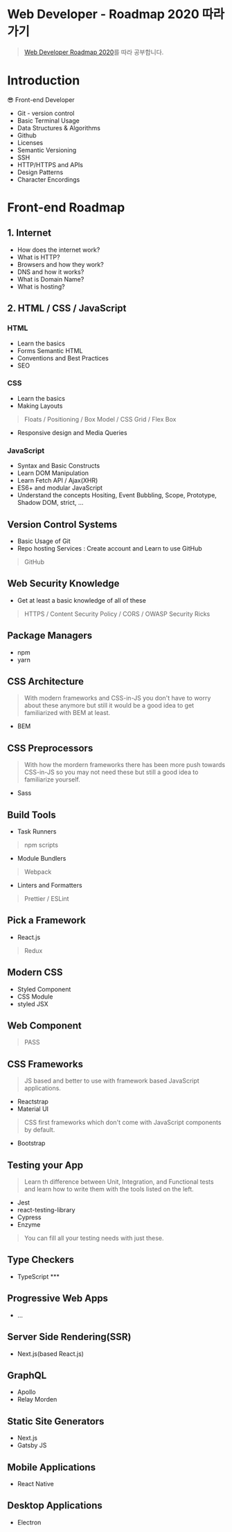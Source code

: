 # Web Developer - Roadmap 2020 따라가기

> [Web Developer Roadmap 2020](https://github.com/kamranahmedse/developer-roadmap)를 따라 공부합니다.



# Introduction
😎 Front-end Developer

 - Git - version control
 - Basic Terminal Usage
 - Data Structures & Algorithms
 - Github
 - Licenses
 - Semantic Versioning
 - SSH
 - HTTP/HTTPS and APIs
 - Design Patterns
 - Character Encordings



# Front-end Roadmap

## 1. Internet
 - How does the internet work?
 - What is HTTP?
 - Browsers and how they work?
 - DNS and how it works?
 - What is Domain Name?
 - What is hosting?
 
## 2. HTML / CSS / JavaScript
 
### HTML 
 - Learn the basics
 - Forms Semantic HTML
 - Conventions and Best Practices
 - SEO 
  
### CSS
 - Learn the basics
 - Making Layouts
 > Floats / Positioning / Box Model / CSS Grid / Flex Box
 - Responsive design and Media Queries
 
### JavaScript
 - Syntax and Basic Constructs
 - Learn DOM Manipulation
 - Learn Fetch API / Ajax(XHR)
 - ES6+ and modular JavaScript
 - Understand the concepts Hositing, Event Bubbling, Scope, Prototype, Shadow DOM, strict, ...
 
 
## Version Control Systems
 - Basic Usage of Git
 - Repo hosting Services : Create account and Learn to use GitHub
 > GitHub
 

## Web Security Knowledge
 - Get at least a basic knowledge of all of these
 > HTTPS / Content Security Policy / CORS / OWASP Security Ricks
 
 
## Package Managers
 - npm
 - yarn
 
 
## CSS Architecture
 > With modern frameworks and CSS-in-JS you don't have to worry about these anymore but still it would be a good idea to get familiarized with BEM at least.
 - BEM
 

## CSS Preprocessors
 > With how the mordern frameworks there has been more push towards CSS-in-JS so you may not need these but still a good idea to familiarize yourself.
 - Sass
 

## Build Tools
 - Task Runners
 > npm scripts
 - Module Bundlers
 > Webpack
 - Linters and Formatters
 > Prettier / ESLint
 
 
## Pick a Framework
 - React.js
 > Redux
 
 
## Modern CSS
 - Styled Component
 - CSS Module
 - styled JSX
 
 
## Web Component
 > PASS
 
 
## CSS Frameworks
 > JS based and better to use with framework based JavaScript applications.
 - Reactstrap
 - Material UI
 
 > CSS first frameworks which don't come with JavaScript components by default.
 - Bootstrap
 
 
 ## Testing your App
  > Learn th difference between Unit, Integration, and Functional tests and learn how to write them with the tools listed on the left.
  
  - Jest
  - react-testing-library
  - Cypress
  - Enzyme
  > You can fill all your testing needs with just these.
  
  
 ## Type Checkers
  - TypeScript ***
  
  
 ## Progressive Web Apps
  - ...
  
 
 ## Server Side Rendering(SSR)
  - Next.js(based React.js)
  
  
 ## GraphQL
  - Apollo
  - Relay Morden
  
  
 ## Static Site Generators
  - Next.js
  - Gatsby JS
  
 
 ## Mobile Applications
  - React Native
  
  
 ## Desktop Applications
  - Electron
